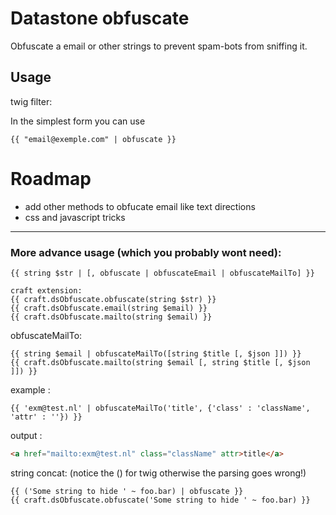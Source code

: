 # Datastone obfuscate
Obfuscate a email or other strings to prevent spam-bots from sniffing it.

## Usage
twig filter:

In the simplest form you can use
````twig
{{ "email@exemple.com" | obfuscate }}
````

# Roadmap

- add other methods to obfucate email like text directions
- css and javascript tricks

---
### More advance usage (which you probably wont need):
````twig
{{ string $str | [, obfuscate | obfuscateEmail | obfuscateMailTo] }}
````
````twig
craft extension:
{{ craft.dsObfuscate.obfuscate(string $str) }}
{{ craft.dsObfuscate.email(string $email) }}
{{ craft.dsObfuscate.mailto(string $email) }}
````

obfuscateMailTo:
````twig
{{ string $email | obfuscateMailTo([string $title [, $json ]]) }}
{{ craft.dsObfuscate.mailto(string $email [, string $title [, $json ]]) }}
````
 example : 
````twig
{{ 'exm@test.nl' | obfuscateMailTo('title', {'class' : 'className', 'attr' : ''}) }}
````
output  : 
````html
<a href="mailto:exm@test.nl" class="className" attr>title</a>
````
string concat: (notice the () for twig otherwise the parsing goes wrong!)
````twig
{{ ('Some string to hide ' ~ foo.bar) | obfuscate }}
{{ craft.dsObfuscate.obfuscate('Some string to hide ' ~ foo.bar) }}
````


